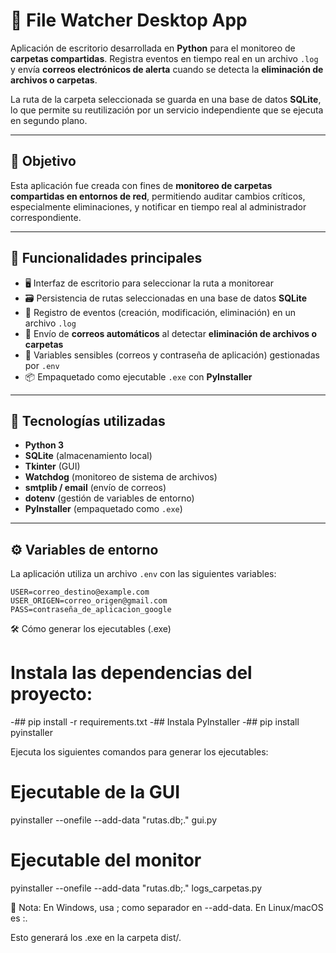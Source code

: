# 📂 File Watcher Desktop App

Aplicación de escritorio desarrollada en **Python** para el monitoreo de **carpetas compartidas**. Registra eventos en tiempo real en un archivo `.log` y envía **correos electrónicos de alerta** cuando se detecta la **eliminación de archivos o carpetas**.

La ruta de la carpeta seleccionada se guarda en una base de datos **SQLite**, lo que permite su reutilización por un servicio independiente que se ejecuta en segundo plano.

---

## 🎯 Objetivo

Esta aplicación fue creada con fines de **monitoreo de carpetas compartidas en entornos de red**, permitiendo auditar cambios críticos, especialmente eliminaciones, y notificar en tiempo real al administrador correspondiente.

---

## 🚀 Funcionalidades principales

- 🖥️ Interfaz de escritorio para seleccionar la ruta a monitorear
- 🗃️ Persistencia de rutas seleccionadas en una base de datos **SQLite**
- 📄 Registro de eventos (creación, modificación, eliminación) en un archivo `.log`
- 📧 Envío de **correos automáticos** al detectar **eliminación de archivos o carpetas**
- 🔐 Variables sensibles (correos y contraseña de aplicación) gestionadas por `.env`
- 📦 Empaquetado como ejecutable `.exe` con **PyInstaller**

---

## 🧱 Tecnologías utilizadas

- **Python 3**
- **SQLite** (almacenamiento local)
- **Tkinter** (GUI)
- **Watchdog** (monitoreo de sistema de archivos)
- **smtplib / email** (envío de correos)
- **dotenv** (gestión de variables de entorno)
- **PyInstaller** (empaquetado como `.exe`)

---

## ⚙️ Variables de entorno

La aplicación utiliza un archivo `.env` con las siguientes variables:


```env
USER=correo_destino@example.com
USER_ORIGEN=correo_origen@gmail.com
PASS=contraseña_de_aplicacion_google
```
🛠️ Cómo generar los ejecutables (.exe)
# Instala las dependencias del proyecto:
-## pip install -r requirements.txt
-## Instala PyInstaller
-## pip install pyinstaller

Ejecuta los siguientes comandos para generar los ejecutables:
# Ejecutable de la GUI
pyinstaller --onefile --add-data "rutas.db;." gui.py

# Ejecutable del monitor
pyinstaller --onefile --add-data "rutas.db;." logs_carpetas.py

🛑 Nota: En Windows, usa ; como separador en --add-data. En Linux/macOS es :.

Esto generará los .exe en la carpeta dist/.



